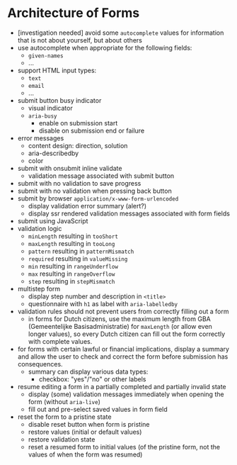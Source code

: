 # Architecture of Forms

- [investigation needed] avoid some `autocomplete` values for information that is not about yourself, but about others
- use autocomplete when appropriate for the following fields:
  - `given-names`
  - ...
- support HTML input types:
  - `text`
  - `email`
  - ...
- submit button busy indicator
  - visual indicator
  - `aria-busy`
    - enable on submission start
    - disable on submission end or failure
- error messages
  - content design: direction, solution
  - aria-describedby
  - color
- submit with onsubmit inline validate
  - validation message associated with submit button
- submit with no validation to save progress
- submit with no validation when pressing back button
- submit by browser `application/x-www-form-urlencoded`
  - display validation error summary (alert?)
  - display ssr rendered validation messages associated with form fields
- submit using JavaScript
- validation logic
  - `minLength` resulting in `tooShort`
  - `maxLength` resulting in `tooLong`
  - `pattern` resulting in `patternMismatch`
  - `required` resulting in `valueMissing`
  - `min` resulting in `rangeUnderflow`
  - `max` resulting in `rangeOverflow`
  - `step` resulting in `stepMismatch`
- multistep form
  - display step number and description in `<title>`
  - questionnaire with `h1` as label with `aria-labelledby`
- validation rules should not prevent users from correctly filling out a form
  - in forms for Dutch citizens, use the maximum length from GBA (Gemeentelijke Basisadministratie) for `maxLength` (or allow even longer values), so every Dutch citizen can fill out the form correctly with complete values.
- for forms with certain lawful or financial implications, display a summary and allow the user to check and correct the form before submission has consequences.
  - summary can display various data types:
    - checkbox: "yes"/"no" or other labels
- resume editing a form in a partially completed and partially invalid state
  - display (some) validation messages immediately when opening the form (without `aria-live`)
  - fill out and pre-select saved values in form field
- reset the form to a pristine state
  - disable reset button when form is pristine
  - restore values (initial or default values)
  - restore validation state
  - reset a resumed form to initial values (of the pristine form, not the values of when the form was resumed)
